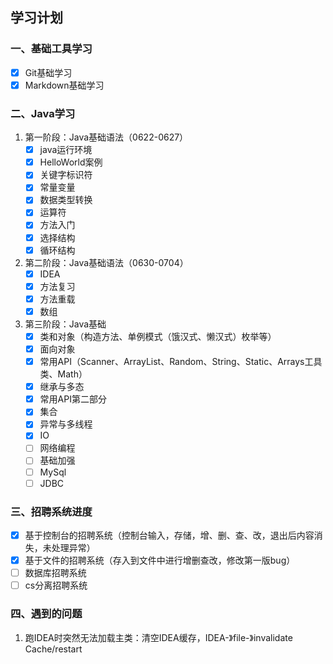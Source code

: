 ## 学习计划

### **一、基础工具学习**

- [x] Git基础学习
- [x] Markdown基础学习

### **二、Java学习**

1. 第一阶段：Java基础语法（0622-0627）
   - [x] java运行环境
   - [x] HelloWorld案例
   - [x] 关键字标识符
   - [x] 常量变量
   - [x] 数据类型转换
   - [x] 运算符
   - [x] 方法入门
   - [x] 选择结构
   - [x] 循环结构
2. 第二阶段：Java基础语法（0630-0704）
   - [x] IDEA
   - [x] 方法复习
   - [x] 方法重载
   - [x] 数组
  
3. 第三阶段：Java基础
   - [x] 类和对象（构造方法、单例模式（饿汉式、懒汉式）枚举等）
   - [x] 面向对象
   - [x] 常用API（Scanner、ArrayList、Random、String、Static、Arrays工具类、Math）
   - [x] 继承与多态
   - [x] 常用API第二部分
   - [x] 集合
   - [x] 异常与多线程
   - [x] IO
   - [ ] 网络编程
   - [ ] 基础加强
   - [ ] MySql
   - [ ] JDBC

### **三、招聘系统进度**

- [x] 基于控制台的招聘系统（控制台输入，存储，增、删、查、改，退出后内容消失，未处理异常）
- [x] 基于文件的招聘系统（存入到文件中进行增删查改，修改第一版bug）
- [ ] 数据库招聘系统
- [ ] cs分离招聘系统

### **四、遇到的问题**

1. 跑IDEA时突然无法加载主类：清空IDEA缓存，IDEA-》file-》invalidate Cache/restart

  